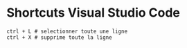 # Shortcuts Visual Studio Code

````shell
ctrl + L # selectionner toute une ligne
ctrl + X # supprime toute la ligne
````
